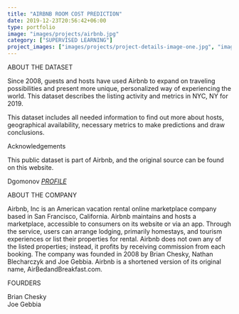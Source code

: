 ```yaml
---
title: "AIRBNB ROOM COST PREDICTION"
date: 2019-12-23T20:56:42+06:00
type: portfolio
image: "images/projects/airbnb.jpg"
category: ["SUPERVISED LEARNING"]
project_images: ["images/projects/project-details-image-one.jpg", "images/projects/project-details-image-two.jpg"]
---
```


ABOUT THE DATASET

Since 2008, guests and hosts have used Airbnb to expand on traveling possibilities and present more unique, personalized way of experiencing the world. This dataset describes the listing activity and metrics in NYC, NY for 2019.

This dataset includes all needed information to find out more about hosts, geographical availability, necessary metrics to make predictions and draw conclusions.

Acknowledgements

This public dataset is part of Airbnb, and the original source can be found on this website.

Dgomonov *[PROFILE]("https://www.kaggle.com/dgomonov")*

ABOUT THE COMPANY

Airbnb, Inc  is an American vacation rental online marketplace company based in San Francisco, California. Airbnb maintains and hosts a marketplace, accessible to consumers on its website or via an app. Through the service, users can arrange lodging, primarily homestays, and tourism experiences or list their properties for rental. Airbnb does not own any of the listed properties; instead, it profits by receiving commission from each booking. The company was founded in 2008 by Brian Chesky, Nathan Blecharczyk and Joe Gebbia. Airbnb is a shortened version of its original name, AirBedandBreakfast.com.

FOURDERS

Brian Chesky \
Joe Gebbia
